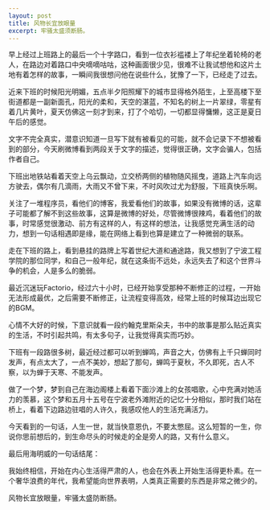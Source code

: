 ```yaml
---
layout: post
title: 风物长宜放眼量
excerpt: 牢骚太盛须断肠。
---
```


早上经过上班路上的最后一个十字路口，看到一位衣衫褴褛上了年纪坐着轮椅的老人，在路边对着路口中央嘀嘀咕咕，这种画面很少见，很难不让我试想他和这片土地有着怎样的故事，一瞬间我很想问他在说些什么，犹豫了一下，已经走了过去。

近来下班的时候阳光明媚，五点半夕阳照耀下的城市显得格外陌生，上至高楼下至街道都是一副新面孔，阳光的柔和，天空的湛蓝，不知名的树上一片翠绿，零星有着几片黄叶，夏天仿佛这一刻才到来，打了个哈切，一切都显得慵懒，这正是夏日午后的感觉。

文字不完全真实，潜意识知道一旦写下就有被看见的可能，就不会记录下不想被看到的部分，今天刷微博看到两段关于文字的描述，觉得很正确，文字会骗人，包括作者自己。

下班出地铁站看着天空上乌云飘动，立交桥两侧的植物随风摇曳，道路上汽车向远方驶去，偶尔有几滴雨，大雨又不曾下来，不时风吹过尤为舒服，下班真快乐啊。

关注了一堆程序员，看他们的博客，我爱看他们的故事，如果没有微博的话，这辈子可能都了解不到这些故事，这算是微博的好处，尽管微博很辣鸡，看着他们的故事，时常感觉很激动、前方有这样的人，有这样的想法，让我感觉充满生活的动力，想到一句话相遇即是缘，能在网络上看到也算是建立了一种微弱的联系。

走在下班的路上，看到悬挂的路牌上写着世纪大道和通途路，我又想到了宁波工程学院的那位同学，和自己一般年纪，就在这条街不远处，永远失去了和这个世界斗争的机会，人是多么的脆弱。

最近沉迷玩Factorio，经过六十小时，已经开始享受那种不断修正的过程，一开始无法形成最优，之后需要不断修正，让流程变得高效，经常上班的时候耳边出现它的BGM。

心情不大好的时候，下意识就看一段约翰克里斯朵夫，书中的故事是那么贴近真实的生活，不时引起共鸣，有太多句子，让我觉得真实而巧妙。

下班有一段路很多树，最近经过都可以听到蝉鸣，声音之大，仿佛有上千只蝉同时发声，有点太大了，一点不美妙，想起了那句，蝉鸣于夏秋，不久即死，古人不察，以为蝉于天寒、不能发声。

做了一个梦，梦到自己在海边阁楼上看着下面沙滩上的女孩唱歌，心中充满对她活力的羡慕，这个梦和五月十五号在宁波老外滩附近的记忆十分相似，那时我们站在桥上，看着下边路边驻唱的人许久，我感叹他人的生活充满活力。

今天看到的一句话，人生一世，就当快意恩仇，不要太憋屈。这么短暂的一生，你说你思前想后的，到生命尽头的时候走的全是旁人的路，又有什么意义。

最后用海明威的一句话结尾：

我始终相信，开始在内心生活得严肃的人，也会在外表上开始生活得更朴素。在一个奢华浪费的年代，我希望能向世界表明，人类真正需要的东西是非常之微少的。

风物长宜放眼量，牢骚太盛防断肠。

